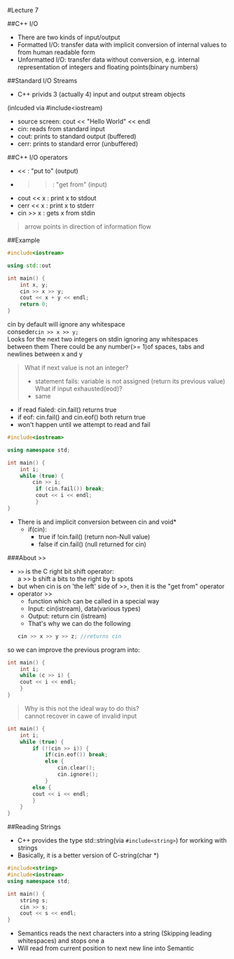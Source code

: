 #Lecture 7  

##C++ I/O  
- There are two kinds of input/output
- Formatted I/O: transfer data with implicit conversion of internal 
values to from human readable form
- Unformatted I/O: transfer data without conversion, e.g. internal representation
of integers and floating points(binary numbers)  

##Standard I/O Streams
- C++ privids 3 (actually 4) input and output stream objects

(inlcuded via #include<iostream)  

- source screen: cout << "Hello World" << endl
- cin: reads from standard input
- cout: prints to standard output (buffered)
- cerr: prints to standard error (unbuffered)

##C++ I/O operators  
- << : "put to" (output)
- >> : "get from" (input)
- cout << x : print x to stdout
- cerr << x : print x to stderr
- cin >> x : gets x from stdin  
>arrow points in direction of information flow

##Example  
```C++
#include<iostream>

using std::out 

int main() {
	int x, y;
	cin >> x >> y;
	cout << x + y << endl;
	return 0;
}
```
cin by default will ignore any whitespace  
conseder`cin >> x >> y;`  
Looks for the next two integers on stdin ignoring any whitespaces  
between them
There could be any number(>= 1)of spaces, tabs and newlines between x and y
>What if next value is not an integer?  
>- statement fails: variable is not assigned (return its previous value)  
>What if input exhausted(eod)?  
>- same  

- if read fialed: cin.fail() returns true
- if eof: cin.fail() and cin.eof() both return true
- won't happen until we attempt to read and fail  

```C++
#include<iostream>

using namespace std;

int main() {
	int i;
	while (true) {
		cin >> i;
		 if (cin.fail()) break;
		 cout << i << endl;
		 }
}
```
- There is and implicit conversion between cin and void*
	- if(cin):
		- true if !cin.fail() (return non-Null value)
		- false if cin.fail() (null returned for cin)  

###About >>
- `>>` is the C right bit shift operator:  
a >> b shift a bits to the right by b spots
- but when cin is on 'the left' side of >>, then it 
is the "get from" operator  
- operator >>
	- function which can be called in a special way
	- Input: cin(istream), data(various types)
	- Output: return cin (istream)
	- That's why we can do the following
	```C++
	cin >> x >> y >> z; //returns cin
	```
so we can improve the previous program into:
```C++
int main() {
	int i;
	while (c >> i) {
	cout << i << endl;
	}
}
```
>Why is this not the ideal way to do this?  
>cannot recover in cawe of invalid input  

```C++
int main() {
	int i;
	while (true) {
		if (!(cin >> i)) {
			if(cin.eof()) break;
			else {
				cin.clear();
				cin.ignore();
			}
		else {
		cout << i << endl;
		}
	}
}
```

##Reading Strings  
- C++ provides the type std::string(via `#include<string>`) for 
working with strings
- Basically, it is a better version of C-string(char *)
```C++
#include<string>
#include<iostream>
using namespace std;

int main() {
	string s;
	cin >> s;
	cout << s << endl;
}
```
- Semantics reads the next characters into a string
(Skipping leading whitespaces) and stops one a  
- Will read from current position to next new line into Semantic



